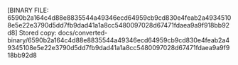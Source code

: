 [BINARY FILE: 6590b2a164c4d88e8835544a49346ecd64959cb9cd830e4feab2a49345108e5e22e3790d5dd7fb9dad41a1a8cc5480097028d67471fdaea9a9f918bb92d8]
Stored copy: docs/converted-binary/6590b2a164c4d88e8835544a49346ecd64959cb9cd830e4feab2a49345108e5e22e3790d5dd7fb9dad41a1a8cc5480097028d67471fdaea9a9f918bb92d8
